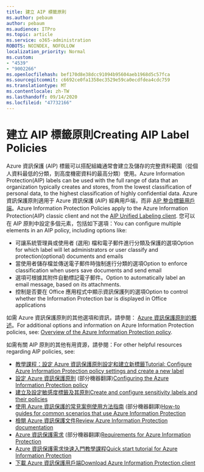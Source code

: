 ```yaml
---
title: 建立 AIP 標籤原則
ms.author: pebaum
author: pebaum
ms.audience: ITPro
ms.topic: article
ms.service: o365-administration
ROBOTS: NOINDEX, NOFOLLOW
localization_priority: Normal
ms.custom:
- "4539"
- "9002266"
ms.openlocfilehash: bef170d8e38dcc91094b95604aeb1968d5c57fca
ms.sourcegitcommit: c6692ce0fa1358ec3529e59ca0ecdfdea4cdc759
ms.translationtype: MT
ms.contentlocale: zh-TW
ms.lasthandoff: 09/14/2020
ms.locfileid: "47732166"
---
```

# <a name="creating-aip-label-policies"></a><span data-ttu-id="ee863-102">建立 AIP 標籤原則</span><span class="sxs-lookup"><span data-stu-id="ee863-102">Creating AIP Label Policies</span></span>

<span data-ttu-id="ee863-103">Azure 資訊保護 (AIP) 標籤可以搭配組織通常會建立及儲存的完整資料範圍（從個人資料最低的分類，到高度機密資料的最高分類）使用。</span><span class="sxs-lookup"><span data-stu-id="ee863-103">Azure Information Protection(AIP) labels can be used with the full range of data that an organization typically creates and stores, from the lowest classification of personal data, to the highest classification of highly confidential data.</span></span> <span data-ttu-id="ee863-104">Azure 資訊保護原則適用于 Azure 資訊保護 (AIP) 經典用戶端，而非  [AIP 整合標籤用戶端](https://docs.microsoft.com/azure/information-protection/rms-client/unifiedlabelingclient-version-release-history)。</span><span class="sxs-lookup"><span data-stu-id="ee863-104">Azure Information Protection Policies apply to the Azure Information Protection(AIP) classic client and not the  [AIP Unified Labeling client](https://docs.microsoft.com/azure/information-protection/rms-client/unifiedlabelingclient-version-release-history).</span></span> <span data-ttu-id="ee863-105">您可以在 AIP 原則中設定多個元素，包括如下選項：</span><span class="sxs-lookup"><span data-stu-id="ee863-105">You can configure multiple elements in an AIP policy, including options like:</span></span>

- <span data-ttu-id="ee863-106">可讓系統管理員或使用者 (選用) 檔和電子郵件進行分類及保護的選項</span><span class="sxs-lookup"><span data-stu-id="ee863-106">Option for which label will let administrators or user classify and protection(optional) documents and emails</span></span>
- <span data-ttu-id="ee863-107">當使用者儲存檔並傳送電子郵件時強制進行分類的選項</span><span class="sxs-lookup"><span data-stu-id="ee863-107">Option to enforce classification when users save documents and send email</span></span>
- <span data-ttu-id="ee863-108">選項可根據其附件自動標記電子郵件。</span><span class="sxs-lookup"><span data-stu-id="ee863-108">Option to automatically label an email message, based on its attachments.</span></span>
- <span data-ttu-id="ee863-109">控制是否要在 Office 應用程式中顯示資訊保護列的選項</span><span class="sxs-lookup"><span data-stu-id="ee863-109">Option to control whether the Information Protection bar is displayed in Office applications</span></span>

<span data-ttu-id="ee863-110">如需 Azure 資訊保護原則的其他選項和資訊，請參閱： [Azure 資訊保護原則的概述](https://docs.microsoft.com/azure/information-protection/overview-policy)。</span><span class="sxs-lookup"><span data-stu-id="ee863-110">For additional options and information on Azure Information Protection policies, see: [Overview of the Azure Information Protection policy](https://docs.microsoft.com/azure/information-protection/overview-policy).</span></span>  

<span data-ttu-id="ee863-111">如需有關 AIP 原則的其他有用資源，請參閱：</span><span class="sxs-lookup"><span data-stu-id="ee863-111">For other helpful resources regarding AIP policies, see:</span></span>

- [<span data-ttu-id="ee863-112">教學課程：設定 Azure 資訊保護原則設定和建立新標籤</span><span class="sxs-lookup"><span data-stu-id="ee863-112">Tutorial: Configure Azure Information Protection policy settings and create a new label</span></span>](https://docs.microsoft.com/azure/information-protection/infoprotect-quick-start-tutorial)  
- <span data-ttu-id="ee863-113">[設定 Azure 資訊保護原則](https://docs.microsoft.com/azure/information-protection/configure-policy) (部分機器翻譯)</span><span class="sxs-lookup"><span data-stu-id="ee863-113">[Configuring the Azure Information Protection policy](https://docs.microsoft.com/azure/information-protection/configure-policy)</span></span>  
- [<span data-ttu-id="ee863-114">建立及設定敏感度標籤及其原則</span><span class="sxs-lookup"><span data-stu-id="ee863-114">Create and configure sensitivity labels and their policies</span></span>](https://docs.microsoft.com/microsoft-365/compliance/create-sensitivity-labels)  
- <span data-ttu-id="ee863-115">[使用 Azure 資訊保護的常見案例使用方法指南](https://docs.microsoft.com/azure/information-protection/how-to-guides) (部分機器翻譯)</span><span class="sxs-lookup"><span data-stu-id="ee863-115">[How-to guides for common scenarios that use Azure Information Protection](https://docs.microsoft.com/azure/information-protection/how-to-guides)</span></span>  
- [<span data-ttu-id="ee863-116">檢閱 Azure 資訊保護文件</span><span class="sxs-lookup"><span data-stu-id="ee863-116">Review Azure Information Protection documentation</span></span>](https://docs.microsoft.com/azure/information-protection/what-is-information-protection)  
- <span data-ttu-id="ee863-117">[Azure 資訊保護需求](https://docs.microsoft.com/azure/information-protection/get-started/requirements) (部分機器翻譯)</span><span class="sxs-lookup"><span data-stu-id="ee863-117">[Requirements for Azure Information Protection](https://docs.microsoft.com/azure/information-protection/get-started/requirements)</span></span>  
- [<span data-ttu-id="ee863-118">Azure 資訊保護需求快速入門教學課程</span><span class="sxs-lookup"><span data-stu-id="ee863-118">Quick start tutorial for Azure Information Protection</span></span>](https://docs.microsoft.com/azure/information-protection/get-started/infoprotect-quick-start-tutorial)  
- [<span data-ttu-id="ee863-119">下載 Azure 資訊保護用戶端</span><span class="sxs-lookup"><span data-stu-id="ee863-119">Download Azure Information Protection client</span></span>](https://www.microsoft.com/download/details.aspx?id=53018)